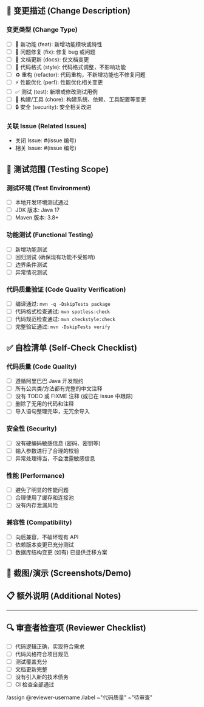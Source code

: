 ## 📝 变更描述 (Change Description)

<!-- 请简要描述本次 PR 的主要变更内容 -->

### 变更类型 (Change Type)
<!-- 请选择适用的变更类型，删除不适用的选项 -->
- [ ] 🚀 新功能 (feat): 新增功能模块或特性
- [ ] 🐛 问题修复 (fix): 修复 bug 或问题
- [ ] 📝 文档更新 (docs): 仅文档变更
- [ ] 💄 代码格式 (style): 代码格式调整，不影响功能
- [ ] ♻️ 重构 (refactor): 代码重构，不新增功能也不修复问题
- [ ] ⚡ 性能优化 (perf): 性能优化相关变更
- [ ] ✅ 测试 (test): 新增或修改测试用例
- [ ] 🔧 构建/工具 (chore): 构建系统、依赖、工具配置等变更
- [ ] 🔒 安全 (security): 安全相关改进

### 关联 Issue (Related Issues)
<!-- 如有相关 Issue，请填写 Issue 编号 -->
- 关闭 Issue: #(issue 编号)
- 相关 Issue: #(issue 编号)

## 🧪 测试范围 (Testing Scope)

### 测试环境 (Test Environment)
- [ ] 本地开发环境测试通过
- [ ] JDK 版本: Java 17
- [ ] Maven 版本: 3.8+

### 功能测试 (Functional Testing)
<!-- 请描述进行了哪些功能测试 -->
- [ ] 新增功能测试
- [ ] 回归测试 (确保现有功能不受影响)
- [ ] 边界条件测试
- [ ] 异常情况测试

### 代码质量验证 (Code Quality Verification)
- [ ] 编译通过: `mvn -q -DskipTests package`
- [ ] 代码格式检查通过: `mvn spotless:check` 
- [ ] 代码规范检查通过: `mvn checkstyle:check`
- [ ] 完整验证通过: `mvn -DskipTests verify`

## ✅ 自检清单 (Self-Check Checklist)

### 代码质量 (Code Quality)
- [ ] 遵循阿里巴巴 Java 开发规约
- [ ] 所有公共类/方法都有完整的中文注释
- [ ] 没有 TODO 或 FIXME 注释 (或已在 Issue 中跟踪)
- [ ] 删除了无用的代码和注释
- [ ] 导入语句整理完毕，无冗余导入

### 安全性 (Security)
- [ ] 没有硬编码敏感信息 (密码、密钥等)
- [ ] 输入参数进行了合理的校验
- [ ] 异常处理得当，不会泄露敏感信息

### 性能 (Performance)
- [ ] 避免了明显的性能问题
- [ ] 合理使用了缓存和连接池
- [ ] 没有内存泄漏风险

### 兼容性 (Compatibility)
- [ ] 向后兼容，不破坏现有 API
- [ ] 依赖版本变更已充分测试
- [ ] 数据库结构变更 (如有) 已提供迁移方案

## 📸 截图/演示 (Screenshots/Demo)
<!-- 如有 UI 变更或新功能演示，请提供截图或 GIF -->

## 📋 额外说明 (Additional Notes)
<!-- 其他需要说明的内容，如：
- 特殊的部署注意事项
- 配置文件变更说明  
- 已知问题或限制
- 后续计划
-->

---

## 🔍 审查者检查项 (Reviewer Checklist)
<!-- 供代码审查者使用 -->
- [ ] 代码逻辑正确，实现符合需求
- [ ] 代码风格符合项目规范
- [ ] 测试覆盖充分
- [ ] 文档更新完整
- [ ] 没有引入新的技术债务
- [ ] CI 检查全部通过

/assign @reviewer-username
/label ~"代码质量" ~"待审查"